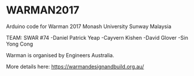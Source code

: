 # WARMAN2017
Arduino code for Warman 2017
Monash University Sunway Malaysia

TEAM: SWAR #74
-Daniel Patrick Yeap
-Cayvern Kishen
-David Glover
-Sin Yong Cong


Warman is organised by Engineers Australia.

More details here: https://warmandesignandbuild.org.au/
